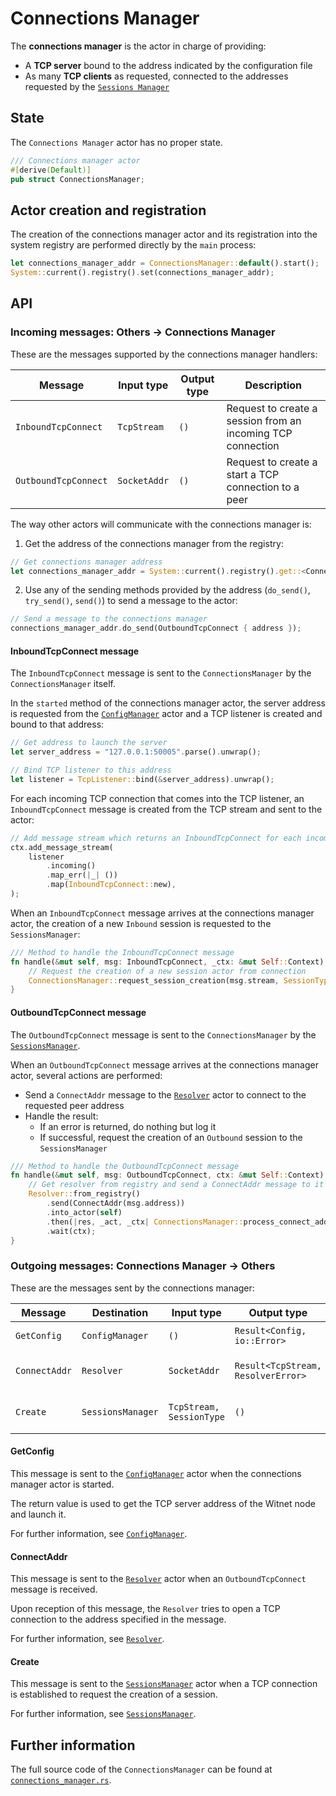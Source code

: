 # Connections Manager

The __connections manager__ is the actor in charge of providing:

- A **TCP server** bound to the address indicated by the configuration file 
- As many **TCP clients** as requested, connected to the addresses requested by the
[`Sessions Manager`][sessions_manager]

## State

The `Connections Manager` actor has no proper state.

```rust
/// Connections manager actor
#[derive(Default)]
pub struct ConnectionsManager;
```

## Actor creation and registration

The creation of the connections manager actor and its registration into the system registry are
performed directly by the `main` process:

```rust
let connections_manager_addr = ConnectionsManager::default().start();
System::current().registry().set(connections_manager_addr);
```

## API
 
### Incoming messages: Others -> Connections Manager

These are the messages supported by the connections manager handlers:

| Message               | Input type    | Output type   | Description                                                       |
|-----------------------|---------------|---------------|-------------------------------------------------------------------|
| `InboundTcpConnect`   | `TcpStream`   | `()`          | Request to create a session from an incoming TCP connection       |
| `OutboundTcpConnect`  | `SocketAddr`  | `()`          | Request to create a start a TCP connection to a peer              |

The way other actors will communicate with the connections manager is:

1. Get the address of the connections manager from the registry:
```rust
// Get connections manager address
let connections_manager_addr = System::current().registry().get::<ConnectionsManager>();
```

2. Use any of the sending methods provided by the address (`do_send()`, `try_send()`, `send()`) to
send a message to the actor:
```rust
// Send a message to the connections manager
connections_manager_addr.do_send(OutboundTcpConnect { address });
```

#### InboundTcpConnect message

The `InboundTcpConnect` message is sent to the `ConnectionsManager` by the `ConnectionsManager` itself.

In the `started` method of the connections manager actor, the server address is requested from
the [`ConfigManager`][config_manager] actor and a TCP listener is created and bound to that address:

```rust
// Get address to launch the server
let server_address = "127.0.0.1:50005".parse().unwrap();

// Bind TCP listener to this address
let listener = TcpListener::bind(&server_address).unwrap();
```

For each incoming TCP connection that comes into the TCP listener, an `InboundTcpConnect` message is created from 
the TCP stream and sent to the actor:

```rust
// Add message stream which returns an InboundTcpConnect for each incoming TCP connection
ctx.add_message_stream(
    listener
        .incoming()
        .map_err(|_| ())
        .map(InboundTcpConnect::new),
);
```

When an `InboundTcpConnect` message arrives at the connections manager actor, the creation of a new
`Inbound` session is requested to the `SessionsManager`:

```rust
/// Method to handle the InboundTcpConnect message
fn handle(&mut self, msg: InboundTcpConnect, _ctx: &mut Self::Context) {
    // Request the creation of a new session actor from connection
    ConnectionsManager::request_session_creation(msg.stream, SessionType::Inbound);
}
```

#### OutboundTcpConnect message

The `OutboundTcpConnect` message is sent to the `ConnectionsManager` by the [`SessionsManager`][sessions_manager]. 

When an `OutboundTcpConnect` message arrives at the connections manager actor, several actions are
performed:

- Send a `ConnectAddr` message to the [`Resolver`][resolver] actor to connect to the requested peer
address
- Handle the result:
    - If an error is returned, do nothing but log it
    - If successful, request the creation of an `Outbound` session to the `SessionsManager`
    
```rust
/// Method to handle the OutboundTcpConnect message
fn handle(&mut self, msg: OutboundTcpConnect, ctx: &mut Self::Context) {
    // Get resolver from registry and send a ConnectAddr message to it
    Resolver::from_registry()
        .send(ConnectAddr(msg.address))
        .into_actor(self)
        .then(|res, _act, _ctx| ConnectionsManager::process_connect_addr_response(res))
        .wait(ctx);
}
```

### Outgoing messages: Connections Manager -> Others

These are the messages sent by the connections manager:

| Message           | Destination       | Input type                | Output type                           | Description                           |
|-------------------|-------------------|---------------------------|---------------------------------------|---------------------------------------|
| `GetConfig`       | `ConfigManager`   | `()`                      | `Result<Config, io::Error>`           | Request the configuration             |
| `ConnectAddr`     | `Resolver`        | `SocketAddr`              | `Result<TcpStream, ResolverError>`    | Request a TCP conn to an address      | 
| `Create`          | `SessionsManager` | `TcpStream, SessionType`  | `()`                                  | Request the creation of a session     | 

#### GetConfig 

This message is sent to the [`ConfigManager`][config_manager] actor when the connections manager actor
is started.

The return value is used to get the TCP server address of the Witnet node and launch it.

For further information, see [`ConfigManager`][config_manager].

#### ConnectAddr 

This message is sent to the [`Resolver`][resolver] actor when an `OutboundTcpConnect` message is received.

Upon reception of this message, the `Resolver` tries to open a TCP connection to the address specified
in the message.

For further information, see [`Resolver`][resolver].

#### Create

This message is sent to the [`SessionsManager`][sessions_manager] actor when a TCP connection is
established to request the creation of a session.

For further information, see [`SessionsManager`][sessions_manager].


## Further information
The full source code of the `ConnectionsManager` can be found at [`connections_manager.rs`][connections_manager].

[connections_manager]: https://github.com/witnet/witnet-rust/blob/master/core/src/actors/connections_manager.rs
[sessions_manager]: https://github.com/witnet/witnet-rust/blob/master/core/src/actors/sessions_manager.rs
[config_manager]: https://github.com/witnet/witnet-rust/blob/master/core/src/actors/config_manager.rs
[resolver]: https://actix.rs/actix/actix/actors/resolver/index.html